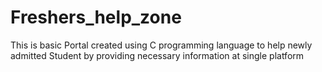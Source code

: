 # Freshers_help_zone
This is basic Portal created using C programming language to help newly admitted Student by providing necessary information at single platform
